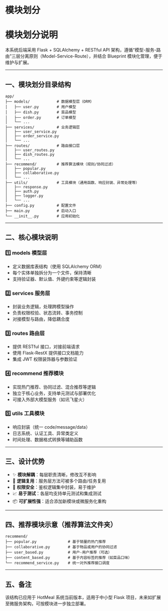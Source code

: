 # 模块划分

# 模块划分说明

本系统后端采用 Flask + SQLAlchemy + RESTful API 架构，遵循“模型-服务-路由”三层分离原则（Model-Service-Route），并结合 Blueprint 模块化管理，便于维护与扩展。

---

## 一、模块划分目录结构

```
app/
├── models/            # 数据模型层（ORM）
│   ├── user.py        # 用户模型
│   ├── dish.py        # 菜品模型
│   ├── order.py       # 订单模型
│   └── ...
├── services/          # 业务逻辑层
│   ├── user_service.py
│   ├── order_service.py
│   └── ...
├── routes/            # 路由接口层
│   ├── user_routes.py
│   ├── dish_routes.py
│   └── ...
├── recommend/         # 推荐算法模块（规则/协同过滤）
│   ├── popular.py
│   ├── collaborative.py
│   └── ...
├── utils/             # 工具模块（通用函数、响应封装、异常处理等）
│   ├── response.py
│   ├── auth.py
│   ├── logger.py
│   └── ...
├── config.py          # 配置文件
├── main.py            # 启动入口
└── __init__.py        # 应用初始化
```

---

## 二、核心模块说明

### 1️⃣ models 模型层

- 定义数据库表结构（使用 SQLAlchemy ORM）
- 每个实体单独拆分为一个文件，保持清晰
- 支持验证器、默认值、外键约束等逻辑封装

### 2️⃣ services 服务层

- 封装业务逻辑，处理跨模型操作
- 负责权限校验、状态流转、事务控制
- 对接模型与路由，降低耦合度

### 3️⃣ routes 路由层

- 提供 RESTful 接口，对接前端请求
- 使用 Flask-RestX 提供接口文档能力
- 集成 JWT 权限装饰器与参数验证

### 4️⃣ recommend 推荐模块

- 实现热门推荐、协同过滤、混合推荐等逻辑
- 独立于核心业务，支持单元测试与部署优化
- 可接入外部大模型服务（如讯飞星火）

### 5️⃣ utils 工具模块

- 响应封装（统一 code/message/data）
- 日志系统、认证工具、异常类定义
- 时间处理、数据格式转换等辅助函数

---

## 三、设计优势

- ✨ **模块解耦**：每层职责清晰，修改互不影响
- 🔄 **逻辑复用**：服务层方法可被多个路由/任务复用
- 🔐 **权限安全**：鉴权逻辑集中封装，易于维护
- 📈 **易于测试**：各层均支持单元测试和集成测试
- 📦 **可扩展性强**：适合添加新模块或微服务化重构

---

## 四、推荐模块示意（推荐算法文件夹）

```
recommend/
├── popular.py              # 基于销量的热门推荐
├── collaborative.py        # 基于物品或用户的协同过滤
├── user_based.py           # 用户-用户推荐（可选）
├── content_based.py        # 基于内容标签的推荐（如菜品口味）
└── recommend_service.py    # 统一对外推荐接口调度
```

---

## 五、备注

该结构已应用于 HotMeal 系统当前版本，适用于中小型 Flask 项目，未来如扩展至微服务架构，可按模块进一步独立部署。
